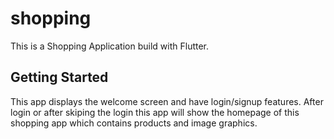 # shopping

This is a Shopping Application build with Flutter.

## Getting Started

This app displays the welcome screen and have login/signup features.
After login or after skiping the login this app will show the homepage of this shopping app which contains products and image graphics.